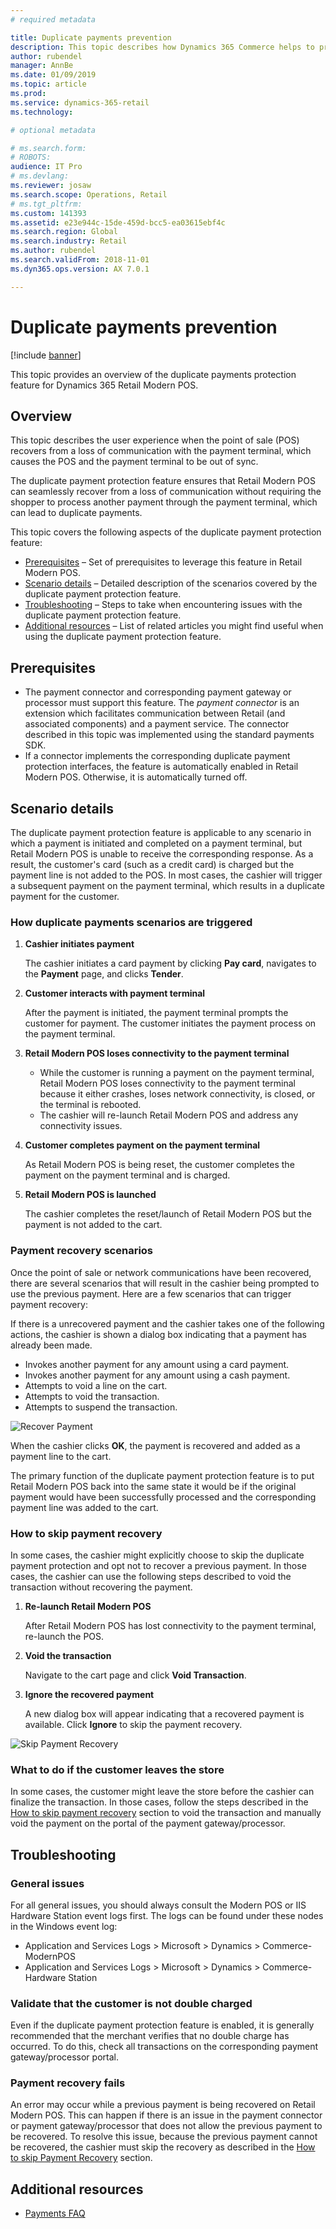 ```yaml
---
# required metadata

title: Duplicate payments prevention
description: This topic describes how Dynamics 365 Commerce helps to prevent duplicate payments in the Modern POS.
author: rubendel
manager: AnnBe
ms.date: 01/09/2019
ms.topic: article
ms.prod: 
ms.service: dynamics-365-retail
ms.technology: 

# optional metadata

# ms.search.form: 
# ROBOTS: 
audience: IT Pro
# ms.devlang: 
ms.reviewer: josaw
ms.search.scope: Operations, Retail
# ms.tgt_pltfrm: 
ms.custom: 141393
ms.assetid: e23e944c-15de-459d-bcc5-ea03615ebf4c
ms.search.region: Global
ms.search.industry: Retail
ms.author: rubendel
ms.search.validFrom: 2018-11-01
ms.dyn365.ops.version: AX 7.0.1

---
```


# Duplicate payments prevention

[!include [banner](includes/banner.md)]

This topic provides an overview of the duplicate payments protection feature for Dynamics 365 Retail Modern POS.

## Overview

This topic describes the user experience when the point of sale (POS) recovers from a loss of communication with the payment terminal, which causes the POS and the payment terminal to be out of sync.

The duplicate payment protection feature ensures that Retail Modern POS can seamlessly recover from a loss of communication without requiring the shopper to process another payment through the payment terminal, which can lead to duplicate payments.

This topic covers the following aspects of the duplicate payment protection feature:

- [Prerequisites](#prerequisites) – Set of prerequisites to leverage this feature in Retail Modern POS.
- [Scenario details](#scenario-details) – Detailed description of the scenarios covered by the duplicate payment protection feature.
- [Troubleshooting](#troubleshooting) – Steps to take when encountering issues with the duplicate payment protection feature.
- [Additional resources](#additional-resources) – List of related articles you might find useful when using the duplicate payment protection feature.

## Prerequisites

- The payment connector and corresponding payment gateway or processor must support this feature. The *payment connector* is an extension which facilitates communication between Retail (and associated components) and a payment service. The connector described in this topic was implemented using the standard payments SDK.
- If a connector implements the corresponding duplicate payment protection interfaces, the feature is automatically enabled in Retail Modern POS. Otherwise, it is automatically turned off.

<!---
The [Implement Duplicate Payment Protection](TODO) article describes in detail how to implement support for the duplicate payment protection feature for a given payment connector.
The [Dynamics 365 Payment Connector for Adyen](TODO) has built in support for the duplicate payment protection feature.
-->

## Scenario details

The duplicate payment protection feature is applicable to any scenario in which a payment is initiated and completed on a payment terminal, but Retail Modern POS is unable to receive the corresponding response. As a result, the customer's card (such as a credit card) is charged but the payment line is not added to the POS. In most cases, the cashier will trigger a subsequent payment on the payment terminal, which results in a duplicate payment for the customer.

### How duplicate payments scenarios are triggered

1. **Cashier initiates payment**

    The cashier initiates a card payment by clicking **Pay card**, navigates to the **Payment** page, and clicks **Tender**.

2. **Customer interacts with payment terminal**

    After the payment is initiated, the payment terminal prompts the customer for payment. The customer initiates the payment process on the payment terminal. 

3. **Retail Modern POS loses connectivity to the payment terminal**

    - While the customer is running a payment on the payment terminal, Retail Modern POS loses connectivity to the payment terminal because it either crashes, loses network connectivity, is closed, or the terminal is rebooted.
    - The cashier will re-launch Retail Modern POS and address any connectivity issues.

4. **Customer completes payment on the payment terminal**

    As Retail Modern POS is being reset, the customer completes the payment on the payment terminal and is charged.

5. **Retail Modern POS is launched**

    The cashier completes the reset/launch of Retail Modern POS but the payment is not added to the cart.

### Payment recovery scenarios

Once the point of sale or network communications have been recovered, there are several scenarios that will result in the cashier being prompted to use the previous payment. Here are a few scenarios that can trigger payment recovery:

If there is a unrecovered payment and the cashier takes one of the following actions, the cashier is shown a dialog box indicating that a payment has already been made.

- Invokes another payment for any amount using a card payment.
- Invokes another payment for any amount using a cash payment.
- Attempts to void a line on the cart.
- Attempts to void the transaction.
- Attempts to suspend the transaction.

![Recover Payment](media/Payments/Duplicate-Payment-Protection/Recover-Payment.png)

When the cashier clicks **OK**, the payment is recovered and added as a payment line to the cart.

The primary function of the duplicate payment protection feature is to put Retail Modern POS back into the same state it would be if the original payment would have been successfully processed and the corresponding payment line was added to the cart.

### How to skip payment recovery

In some cases, the cashier might explicitly choose to skip the duplicate payment protection and opt not to recover a previous payment. In those cases, the cashier can use the following steps described to void the transaction without recovering the payment.

1. **Re-launch Retail Modern POS**

    After Retail Modern POS has lost connectivity to the payment terminal, re-launch the POS.

2. **Void the transaction**

    Navigate to the cart page and click **Void Transaction**.

3. **Ignore the recovered payment**

    A new dialog box will appear indicating that a recovered payment is available. Click **Ignore** to skip the payment recovery.

![Skip Payment Recovery](media/Payments/Duplicate-Payment-Protection/Void-Transaction.png)

### What to do if the customer leaves the store

In some cases, the customer might leave the store before the cashier can finalize the transaction. In those cases, follow the steps described in the [How to skip payment recovery](#how-to-skip-payment-recovery) section to void the transaction and manually void the payment on the portal of the payment gateway/processor.

## Troubleshooting

### General issues

For all general issues, you should always consult the Modern POS or IIS Hardware Station event logs first. The logs can be found under these nodes in the Windows event log:

- Application and Services Logs \> Microsoft \> Dynamics \> Commerce-ModernPOS
- Application and Services Logs \> Microsoft \> Dynamics \> Commerce-Hardware Station

### Validate that the customer is not double charged

Even if the duplicate payment protection feature is enabled, it is generally recommended that the merchant verifies that no double charge has occurred. To do this, check all transactions on the corresponding payment gateway/processor portal.

### Payment recovery fails

An error may occur while a previous payment is being recovered on Retail Modern POS. This can happen if there is an issue in the payment connector or payment gateway/processor that does not allow the previous payment to be recovered. To resolve this issue, because the previous payment cannot be recovered, the cashier must skip the recovery as described in the [How to skip Payment Recovery](#how-to-skip-payment-recovery) section.

## Additional resources

- [Payments FAQ](https://docs.microsoft.com/dynamics365/unified-operations/retail/dev-itpro/payments-retail)
